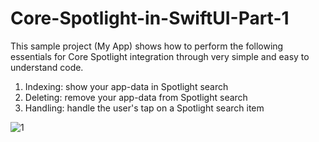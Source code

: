 # Core-Spotlight-in-SwiftUI-Part-1

This sample project (My App) shows how to perform the following essentials for Core Spotlight integration through very simple and easy to understand code.
1. Indexing: show your app-data in Spotlight search
2. Deleting: remove your app-data from Spotlight search
3. Handling: handle the user's tap on a Spotlight search item

![1](https://user-images.githubusercontent.com/31164725/190932367-6cfcab59-094e-4e92-aeb8-1203bf242a6a.gif)
